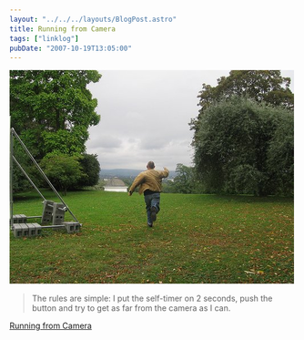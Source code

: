 ```yaml
---
layout: "../../../layouts/BlogPost.astro"
title: Running from Camera
tags: ["linklog"]
pubDate: "2007-10-19T13:05:00"
---
```


![](./16244880.jpg)

> The rules are simple: I put the self-timer on 2 seconds, push the button and try to get as far from the camera as I can.

[Running from Camera](http://runningfromcamera.blogspot.com/)
